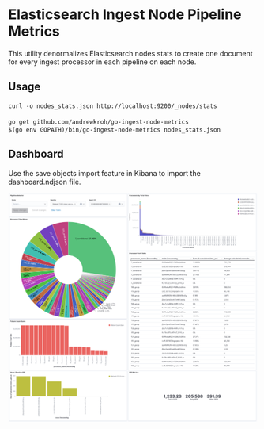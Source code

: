 # Elasticsearch Ingest Node Pipeline Metrics

This utility denormalizes Elasticsearch nodes stats to create one document
for every ingest processor in each pipeline on each node.

## Usage

```
curl -o nodes_stats.json http://localhost:9200/_nodes/stats

go get github.com/andrewkroh/go-ingest-node-metrics
$(go env GOPATH)/bin/go-ingest-node-metrics nodes_stats.json
```

## Dashboard

Use the save objects import feature in Kibana to import the dashboard.ndjson
file.

![dashboard](./ingest-node-pipeline-dashboard.png)
